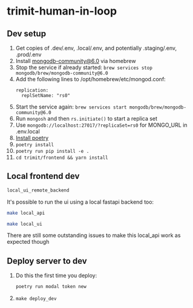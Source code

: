 # trimit-human-in-loop

## Dev setup

1. Get copies of .dev/.env, .local/.env, and potentially .staging/.env, .prod/.env
1. Install mongodb-community@6.0 via homebrew
1. Stop the service if already started: `brew services stop mongodb/brew/mongodb-community@6.0`
1. Add the following lines to /opt/homebrew/etc/mongod.conf:
    ```
    replication:
      replSetName: "rs0"
    ```
1. Start the service again: `brew services start mongodb/brew/mongodb-community@6.0`
1. Run `mongosh` and then `rs.initiate()` to start a replica set
1. Use `mongodb://localhost:27017/?replicaSet=rs0` for MONGO_URL in .env.local
1. [Install poetry](https://python-poetry.org/docs/#installing-with-pipx)
1. `poetry install`
1. `poetry run pip install -e .`
1. `cd trimit/frontend && yarn install`


## Local frontend dev
```sh
local_ui_remote_backend
```

It's possible to run the ui using a local fastapi backend too:
```sh
make local_api
```

```sh
make local_ui
```

There are still some outstanding issues to make this local_api work as expected though

## Deploy server to dev

1. Do this the first time you deploy:
    ```sh
    poetry run modal token new
    ```
1. ```make deploy_dev```
